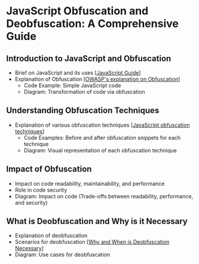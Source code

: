 # JavaScript Obfuscation and Deobfuscation: A Comprehensive Guide

## Introduction to JavaScript and Obfuscation
- Brief on JavaScript and its uses [[JavaScript Guide](https://developer.mozilla.org/en-US/docs/Web/JavaScript/Guide)]
- Explanation of Obfuscation [[OWASP's explanation on Obfuscation](https://owasp.org/www-community/controls/Obfuscation)]
    - Code Example: Simple JavaScript code
    - Diagram: Transformation of code via obfuscation

## Understanding Obfuscation Techniques
- Explanation of various obfuscation techniques [[JavaScript obfuscation techniques](https://www.checkmarx.com/blog/javascript-obfuscation-techniques/)]
    - Code Examples: Before and after obfuscation snippets for each technique
    - Diagram: Visual representation of each obfuscation technique

## Impact of Obfuscation
- Impact on code readability, maintainability, and performance
- Role in code security
- Diagram: Impact on code (Trade-offs between readability, performance, and security)

## What is Deobfuscation and Why is it Necessary
- Explanation of deobfuscation
- Scenarios for deobfuscation [[Why and When is Deobfuscation Necessary](https://www.researchgate.net/publication/228884323_Why_and_when_is_deobfuscation_of_code_necessary)]
- Diagram: Use cases for deobfuscation
